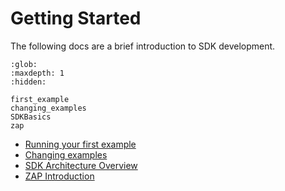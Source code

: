 ﻿# Getting Started

The following docs are a brief introduction to SDK development.

```{toctree}
:glob:
:maxdepth: 1
:hidden:

first_example
changing_examples
SDKBasics
zap

```

-   [Running your first example](./first_example.md)
-   [Changing examples](./changing_examples.md)
-   [SDK Architecture Overview](./SDKBasics.md)
-   [ZAP Introduction](./zap.md)
